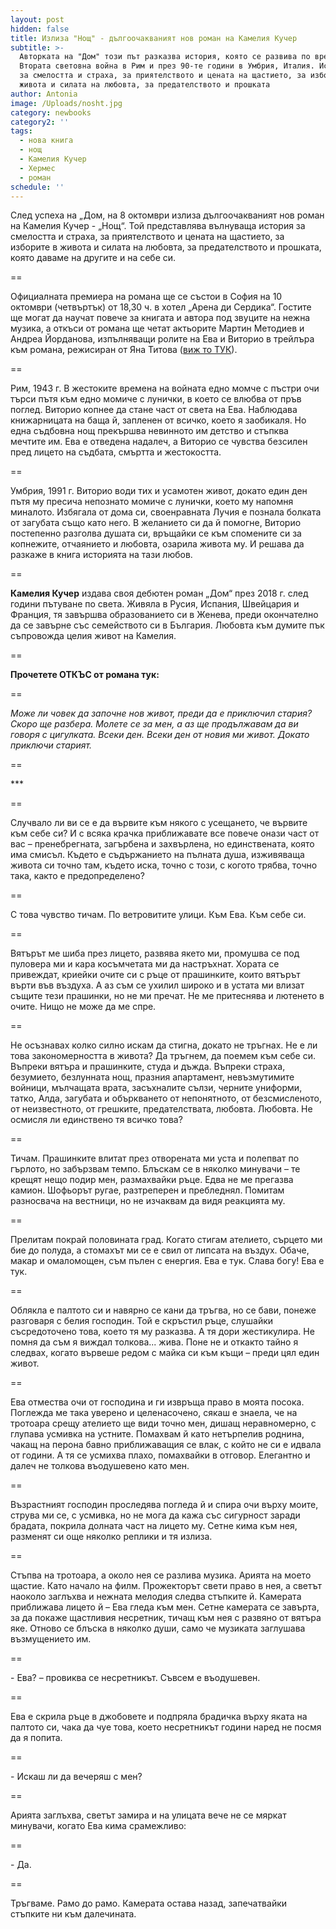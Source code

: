 ```yaml
---
layout: post
hidden: false
title: Излиза "Нощ" - дългоочакваният нов роман на Камелия Кучер
subtitle: >-
  Авторката на "Дом" този път разказва история, която се развива по време на
  Втората световна война в Рим и през 90-те години в Умбрия, Италия. История за 
  за смелостта и страха, за приятелството и цената на щастието, за изборите в
  живота и силата на любовта, за предателството и прошката 
author: Antonia
image: /Uploads/nosht.jpg
category: newbooks
category2: ''
tags:
  - нова книга
  - нощ
  - Камелия Кучер
  - Хермес
  - роман
schedule: ''
---
```

След успеха на „Дом, на 8 октомври излиза дългоочакваният нов роман на Камелия Кучер - „Нощ“. Той представлява вълнуваща история за смелостта и страха, за приятелството и цената на щастието, за изборите в живота и силата на любовта, за предателството и прошката, която даваме на другите и на себе си. 

\==

Официалната премиера на романа ще се състои в София на 10 октомври (четвъртък) от 18,30 ч. в хотел „Арена ди Сердика“. Гостите ще могат да научат повече за книгата и автора под звуците на нежна музика, а откъси от романа ще четат актьорите Мартин Методиев и Андреа Йорданова, изпълняващи ролите на Ева и Виторио в трейлъра към романа, режисиран от Яна Титова ([виж то ТУК](https://tinyurl.com/y39k42wv)).

\==

Рим, 1943 г. В жестоките времена на войната едно момче с пъстри очи търси пътя към едно момиче с лунички, в което се влюбва от пръв поглед. Виторио копнее да стане част от света на Ева. Наблюдава книжарницата на баща й, запленен от всичко, което я заобикаля. Но една съдбовна нощ прекършва невинното им детство и стъпква мечтите им. Ева е отведена надалеч, а Виторио се чувства безсилен пред лицето на съдбата, смъртта и жестокостта.

\==

Умбрия, 1991 г. Виторио води тих и усамотен живот, докато един ден пътя му пресича непознато момиче с лунички, което му напомня миналото. Избягала от дома си, своенравната Лучия е познала болката от загубата също като него. В желанието си да й помогне, Виторио постепенно разголва душата си, връщайки се към спомените си за копнежите, отчаянието и любовта, озарила живота му. И решава да разкаже в книга историята на тази любов.

\==

**Камелия Кучер** издава своя дебютен роман „Дом“ през 2018 г. след години пътуване по света. Живяла в Русия, Испания, Швейцария и Франция, тя завършва образованието си в Женева, преди окончателно да се завърне със семейството си в България. Любовта към думите пък съпровожда целия живот на Камелия. 

\==

**Прочетете ОТКЪС от романа тук:**

\==

_Може ли човек да започне нов живот, преди да е приключил стария? Скоро ще разбера. Молете се за мен, а аз ще продължавам да ви говоря с цигулката. Всеки ден. Всеки ден от новия ми живот. Докато приключи старият._

\==

\*\**

\==

Случвало ли ви се е да вървите към някого с усещането, че вървите към себе си? И с всяка крачка приближавате все повече онази част от вас – пренебрегната, загърбена и захвърлена, но единствената, която има смисъл. Където е съдържанието на пълната душа, изживяваща живота си точно там, където иска, точно с този, с когото трябва, точно така, както е предопределено? 

\==

С това чувство тичам. По ветровитите улици. Към Ева. Към себе си. 

\==

Вятърът ме шиба през лицето, развява якето ми, промушва се под пуловера ми и кара косъмчетата ми да настръхнат. Хората се привеждат, криейки очите си с ръце от прашинките, които вятърът върти във въздуха. А аз съм се ухилил широко и в устата ми влизат същите тези прашинки, но не ми пречат. Не ме притеснява и лютенето в очите. Нищо не може да ме спре. 

\==

Не осъзнавах колко силно искам да стигна, докато не тръгнах. Не е ли това закономерността в живота? Да тръгнем, да поемем към себе си. Въпреки вятъра и прашинките, студа и дъжда. Въпреки страха, безумието, безлунната нощ, празния апартамент, невъзмутимите войници, мълчащата врата, засъхналите сълзи, черните униформи, татко, Алда, загубата и объркването от непонятното, от безсмисленото, от неизвестното, от грешките, предателствата, любовта. Любовта. Не осмисля ли единствено тя всичко това? 

\==

Тичам. Прашинките влитат през отворената ми уста и полепват по гърлото, но забързвам темпо. Блъскам се в няколко минувачи – те крещят нещо подир мен, размахвайки ръце. Едва не ме прегазва камион. Шофьорът ругае, разтреперен и пребледнял. Помитам разносвача на вестници, но не изчаквам да видя реакцията му.

\==

Прелитам покрай половината град. Когато стигам ателието, сърцето ми бие до полуда, а стомахът ми се е свил от липсата на въздух. Обаче, макар и омаломощен, съм пълен с енергия. Ева е тук. Слава богу! Ева е тук. 

\==

Облякла е палтото си и навярно се кани да тръгва, но се бави, понеже разговаря с белия господин. Той е скръстил ръце, слушайки съсредоточено това, което тя му разказва. А тя дори жестикулира. Не помня да съм я виждал толкова... жива. Поне не и откакто тайно я следвах, когато вървеше редом с майка си към къщи – преди цял един живот. 

\==

Ева отмества очи от господина и ги извръща право в моята посока. Поглежда ме така уверено и целенасочено, сякаш е знаела, че на тротоара срещу ателието ще види точно мен, дишащ неравномерно, с глупава усмивка на устните. Помахвам й като нетърпелив роднина, чакащ на перона бавно приближаващия се влак, с който не си е идвала от години. А тя се усмихва плахо, помахвайки в отговор. Елегантно и далеч не толкова въодушевено като мен. 

\==

Възрастният господин проследява погледа й и спира очи върху моите, струва ми се, с усмивка, но не мога да кажа със сигурност заради брадата, покрила долната част на лицето му. Сетне кима към нея, разменят си още няколко реплики и тя излиза. 

\==

Стъпва на тротоара, а около нея се разлива музика. Арията на моето щастие. Като начало на филм. Прожекторът свети право в нея, а светът наоколо заглъхва и нежната мелодия следва стъпките й. Камерата приближава лицето й – Ева гледа към мен. Сетне камерата се завърта, за да покаже щастливия несретник, тичащ към нея с развяно от вятъра яке. Отново се блъска в няколко души, само че музиката заглушава възмущението им. 

\==

\- Ева? – провиква се несретникът. Съвсем е въодушевен. 

\==

Ева е скрила ръце в джобовете и подпряла брадичка върху яката на палтото си, чака да чуе това, което несретникът години наред не посмя да я попита. 

\==

\- Искаш ли да вечеряш с мен? 

\==

Арията заглъхва, светът замира и на улицата вече не се мяркат минувачи, когато Ева кима срамежливо: 

\==

\- Да. 

\==

Тръгваме. Рамо до рамо. Камерата остава назад, запечатвайки стъпките ни към далечината.
